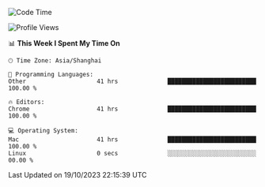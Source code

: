 <!--START_SECTION:waka-->
![Code Time](http://img.shields.io/badge/Code%20Time-1%2C425%20hrs%2014%20mins-blue)

![Profile Views](http://img.shields.io/badge/Profile%20Views-0-blue)

📊 **This Week I Spent My Time On** 

```text
🕑︎ Time Zone: Asia/Shanghai

💬 Programming Languages: 
Other                    41 hrs              █████████████████████████   100.00 % 

🔥 Editors: 
Chrome                   41 hrs              █████████████████████████   100.00 % 

💻 Operating System: 
Mac                      41 hrs              █████████████████████████   100.00 % 
Linux                    0 secs              ░░░░░░░░░░░░░░░░░░░░░░░░░   00.00 % 
```


 Last Updated on 19/10/2023 22:15:39 UTC
<!--END_SECTION:waka-->